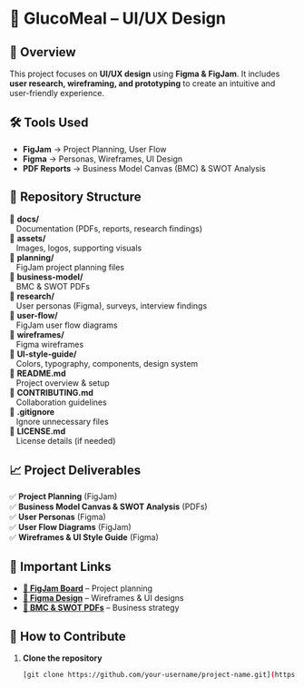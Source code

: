 # 🎨 GlucoMeal  – UI/UX Design  

## 📌 Overview  
This project focuses on **UI/UX design** using **Figma & FigJam**. It includes **user research, wireframing, and prototyping** to create an intuitive and user-friendly experience.

## 🛠 Tools Used  
- **FigJam** → Project Planning, User Flow  
- **Figma** → Personas, Wireframes, UI Design  
- **PDF Reports** → Business Model Canvas (BMC) & SWOT Analysis  

## 📂 Repository Structure  
📂 **docs/**  
&nbsp;&nbsp;&nbsp;Documentation (PDFs, reports, research findings)  
📂 **assets/**  
&nbsp;&nbsp;&nbsp;Images, logos, supporting visuals  
📂 **planning/**  
&nbsp;&nbsp;&nbsp;FigJam project planning files  
📂 **business-model/**  
&nbsp;&nbsp;&nbsp;BMC & SWOT PDFs  
📂 **research/**  
&nbsp;&nbsp;&nbsp;User personas (Figma), surveys, interview findings  
📂 **user-flow/**  
&nbsp;&nbsp;&nbsp;FigJam user flow diagrams  
📂 **wireframes/**  
&nbsp;&nbsp;&nbsp;Figma wireframes  
📂 **UI-style-guide/**  
&nbsp;&nbsp;&nbsp;Colors, typography, components, design system  
📜 **README.md**  
&nbsp;&nbsp;&nbsp;Project overview & setup  
📜 **CONTRIBUTING.md**  
&nbsp;&nbsp;&nbsp;Collaboration guidelines  
📜 **.gitignore**  
&nbsp;&nbsp;&nbsp;Ignore unnecessary files  
📜 **LICENSE.md**  
&nbsp;&nbsp;&nbsp;License details (if needed)

## 📈 Project Deliverables  
✅ **Project Planning** (FigJam)  
✅ **Business Model Canvas & SWOT Analysis** (PDFs)  
✅ **User Personas** (Figma)  
✅ **User Flow Diagrams** (FigJam)  
✅ **Wireframes & UI Style Guide** (Figma)

## 🔗 Important Links  
- **[📌 FigJam Board](#)** – Project planning  
- **[📌 Figma Design](#)** – Wireframes & UI designs  
- **[📌 BMC & SWOT PDFs](#)** – Business strategy  

## 🤝 How to Contribute  
1. **Clone the repository**  
   ```sh
   [git clone https://github.com/your-username/project-name.git](https://github.com/Eng-Gamal-megahed/Healthy-Meals-UI-UX-Design.git)
